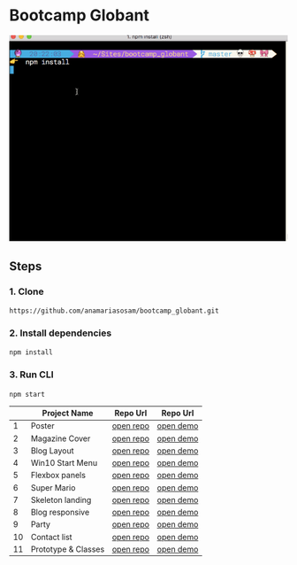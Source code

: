 # Bootcamp Globant

![project cli](https://github.com/anamariasosam/bootcamp_globant/blob/master/images/cli.gif?raw=true)

## Steps

### 1. Clone
```
https://github.com/anamariasosam/bootcamp_globant.git
```

### 2. Install dependencies
```
npm install
```
### 3. Run CLI
```
npm start
```

|    | Project Name   | Repo Url | Repo Url |
|----|----------------|----------|----------|
| 1 | Poster | [open repo](https://github.com/anamariasosam/bootcamp_globant/tree/master/poster) | [open demo](https://anamariasosam.github.io/bootcamp_globant/poster/)
| 2 | Magazine Cover | [open repo](https://github.com/anamariasosam/bootcamp_globant/tree/master/magazine-cover) | [open demo](https://anamariasosam.github.io/bootcamp_globant/magazine-cover/)
| 3 | Blog Layout | [open repo](https://github.com/anamariasosam/bootcamp_globant/tree/master/blog-theme) | [open demo](https://anamariasosam.github.io/bootcamp_globant/blog-theme/)
| 4 | Win10 Start Menu | [open repo](https://github.com/anamariasosam/bootcamp_globant/tree/master/win10-start-menu-base) | [open demo](https://anamariasosam.github.io/bootcamp_globant/win10-start-menu-base/)
| 5 | Flexbox panels | [open repo](https://github.com/anamariasosam/bootcamp_globant/tree/master/flex-panels-exercise) | [open demo](https://anamariasosam.github.io/bootcamp_globant/flex-panels-exercise/)
| 6 | Super Mario | [open repo](https://github.com/anamariasosam/bootcamp_globant/tree/master/mario-bros) | [open demo](https://anamariasosam.github.io/bootcamp_globant/mario-bros/)
| 7 | Skeleton landing | [open repo](https://github.com/anamariasosam/bootcamp_globant/tree/master/skeleton-landing) | [open demo](https://anamariasosam.github.io/bootcamp_globant/skeleton-landing/)
| 8 | Blog responsive | [open repo](https://github.com/anamariasosam/bootcamp_globant/tree/master/blog-theme) | [open demo](https://anamariasosam.github.io/bootcamp_globant/blog-theme/)
| 9 | Party | [open repo](https://github.com/anamariasosam/bootcamp_globant/tree/master/party-js) | [open demo](https://anamariasosam.github.io/bootcamp_globant/party-js/)
| 10 | Contact list | [open repo](https://github.com/anamariasosam/bootcamp_globant/tree/master/authors-js) | [open demo](https://anamariasosam.github.io/bootcamp_globant/authors-js/)
| 11 | Prototype & Classes | [open repo](https://github.com/anamariasosam/bootcamp_globant/tree/master/prototype) | [open demo](https://anamariasosam.github.io/bootcamp_globant/prototype/)









